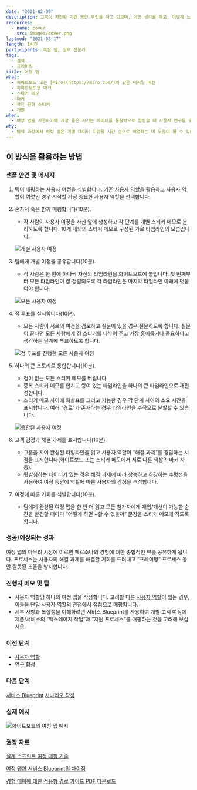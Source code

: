 ```yaml
---
date: "2021-02-09"
description: 고객이 지정된 기간 동안 무엇을 하고 있으며, 어떤 생각을 하고, 어떻게 느끼며, 상호 작용하는 것에 대한 고객의 설명과 데이터를 사용하는 “맵”입니다.
resources:
  - name: cover
    src: images/cover.png
lastmod: "2021-03-17"
length: 1시간
participants: 핵심 팀, 실무 전문가
tags:
  - 검색
  - 프레이밍
title: 여정 맵
what:
  - 화이트보드 또는 [Miro](https://miro.com/)와 같은 디지털 버전
  - 화이트보드용 마커
  - 스티커 메모
  - 마커
  - 작은 원형 스티커
  - 개인
when:
  - 여정 맵을 사용하기에 가장 좋은 시기는 데이터를 통찰력으로 합성할 때 사용자 연구를 몇 차례 수행한 후입니다. 사용자 연구를 시작하기 전에 고객 여정 이해관계자의 비전에 부합하기 위해 여정 맵을 사용할 수도 있습니다. 구성 과정에서 제안된 솔루션이 존재하는 "미래" 상태와 일치하도록 맵을 수정할 수 있습니다.
why:
  - 탐색 과정에서 여정 맵은 개별 데이터 지점을 시간 순으로 배열하는 데 도움이 될 수 있습니다. 구성 과정에서 팀은 제안한 솔루션을 고객이 사용할 시점을 파악하기 위해 여정 맵으로 돌아갈 수 있습니다.
---
```


<h2 id="how-to-use-this-method">이 방식을 활용하는
방법</h2>

<div class="bg-gray-dark p-lg-5 p-3 mb-4"><div
class="col-lg-9"><h3
id="sample-agenda--prompts">샘플 안건 및 메시지</h3>

<ol>

<li>

<p>팀이 매핑하는 사용자 여정을 식별합니다. 기존 <a
href="https://tanzu.vmware.com/developer/practices/personas">사용자
역할</a>을 활용하고 사용자 역할이 여럿인 경우 시작할 가장 중요한 사용자 역할을 선택합니다.</p>

</li>

<li>

<p>혼자서 혹은 함께 매핑합니다(10분).</p>

<ul>

<li>각 사람이 사용자 여정을 자신 앞에 생성하고 각 단계를 개별 스티커 메모로 분리하도록 합니다. 10개 내외의
스티커 메모로 구성된 가로 타임라인의 모습입니다.</li>

</ul>

<p><img
src="https://tanzu.vmware.com/developer/practices/journey-map/images/Step-1.png"
alt="개별 사용자 여정"  /></p>

</li>

<li>

<p>팀에게 개별 여정을 공유합니다(10분).</p>

<ul>

<li>각 사람은 한 번에 하나씩 자신의 타임라인을 화이트보드에 붙입니다. 첫 번째부터 모든 타임라인이 잘
정렬되도록 각 타임라인은 마지막 타임라인 아래에 덧붙여야 합니다.</li>

</ul>

<p><img
src="https://tanzu.vmware.com/developer/practices/journey-map/images/Step-2.png"
alt="모든 사용자 여정"  /></p>

</li>

<li>

<p>점 투표를 실시합니다(10분).</p>

<ul>

<li>모든 사람이 서로의 여정을 검토하고 질문이 있을 경우 질문하도록 합니다. 질문이 끝나면 모든 사람에게 점
스티커를 나누어 주고 가장 흥미롭거나 중요하다고 생각하는 단계에 투표하도록 합니다.</li>

</ul>

<p><img
src="https://tanzu.vmware.com/developer/practices/journey-map/images/Step-3.png"
alt="점 투표를 진행한 모든 사용자 여정"  /></p>

</li>

<li>

<p>하나의 큰 스토리로 통합합니다(10분).</p>

<ul>

<li>점이 없는 모든 스티커 메모를 버립니다.</li>

<li>중복 스티커 메모를 합치고 쌓여 있는 타임라인을 하나의 큰 타임라인으로 재편성합니다.</li>

<li>스티커 메모 사이에 화살표를 그리고 가능한 경우 각 단계 사이의 소요 시간을 표시합니다. 여러 “경로”가
존재하는 경우 타임라인을 수직으로 분할할 수 있습니다.</li>

</ul>

<p><img
src="https://tanzu.vmware.com/developer/practices/journey-map/images/Step-4.png"
alt="통합된 사용자 여정"  /></p>

</li>

<li>

<p>고객 감정과 해결 과제를 표시합니다(10분).</p>

<ul>

<li>그룹을 지어 완성된 타임라인을 읽고 사용자 역할이 “해결 과제”를 경험하는 시점을 표시합니다(화이트보드 또는
스티커 메모에서 서로 다른 색상의 마커 사용).</li>

<li>뒷받침하는 데이터가 있는 경우 해결 과제에 따라 상승하고 하강하는 수평선을 사용하여 여정 동안에 역할에 따른
사용자의 감정을 추적합니다.</li>

</ul>

</li>

<li>

<p>여정에 따른 기회를 식별합니다(10분).</p>

<ul>

<li>팀에게 완성된 여정 맵을 한 번 더 읽고 모든 참가자에게 개입/개선이 가능한 순간을 발견할 때마다 “어떻게
하면 ~할 수 있을까” 문장을 스티커 메모에 적도록 합니다.</li>

</ul>

</li>

</ol>

</div></div>

<div class="bg-gray-dark p-lg-5 p-3 mb-4"><div
class="col-lg-9"><h3
id="successexpected-outcomes">성공/예상되는 성과</h3>

<p>여정 맵의 마무리 시점에 이르면 페르소나의 경험에 대한 종합적인 뷰를 공유하게 됩니다. 프로세스는 사용자의
해결 과제를 해결할 기회를 드러내고 “프레이밍” 프로세스 동안 잘못된 조율을
방지합니다.</div></div>

<div class="bg-gray-dark p-lg-5 p-3 mb-4"><div
class="col-lg-9"><h3
id="facilitator-notes--tips">진행자 메모 및 팁</h3>

<ul>

<li>사용자 역할당 하나의 여정 맵을 작성합니다. 고려할 다른 <a
href="https://tanzu.vmware.com/developer/practices/personas">사용자
역할</a>이 있는 경우, 이들을 단일 <a
href="https://tanzu.vmware.com/developer/practices/personas">사용자
역할</a>의 관점에서 접점으로 매핑합니다.</li>

<li>세부 사항과 복잡성을 이해하려면 서비스 Blueprint를 사용하여 개별 고객 여정에 제품/서비스의
“백스테이지 작업”과 “지원 프로세스”를 매핑하는 것을 고려해 보십시오.</li>

</ul>

</div></div>

<div class="bg-gray-dark p-lg-5 p-3 mb-4"><div
class="col-lg-9"><h3 id="preceding">이전
단계</h3>

<ul>

<li><a
href="https://tanzu.vmware.com/developer/practices/personas">사용자
역할</a></li>

<li><a
href="https://tanzu.vmware.com/developer/practices/research-synthesis">연구
합성</a></li>

</ul>

</div></div>

<div class="bg-gray-dark p-lg-5 p-3 mb-4"><div
class="col-lg-9"><h3 id="following">다음
단계</h3>

<p><a
href="https://tanzu.vmware.com/developer/practices/service-blueprint">서비스
Blueprint</a> <a
href="https://tanzu.vmware.com/developer/practices/scenario-writing">시나리오
작성</a></div></div>

<div class="bg-gray-dark p-lg-5 p-3 mb-4"><div
class="col-lg-9"><h3
id="real-world-examples">실제 예시</h3>

<p><img
src="https://tanzu.vmware.com/developer/practices/journey-map/images/example-1.jpg"
alt="화이트보드의 여정 맵 예시"  /></div></div>

<div class="bg-gray-dark p-lg-5 p-3 mb-4"><div
class="col-lg-9"><h3
id="recommended-reading">권장 자료</h3>

<p><a
href="https://sprintstories.com/the-design-sprint-note-n-map-a9bf0ca88f51"
target="_blank" rel="nofollow">설계 스프린트 여정 매핑
기술</a><br>

<a
href="https://blog.practicalservicedesign.com/the-difference-between-a-journey-map-and-a-service-blueprint-31a6e24c4a6c"
target="_blank" rel="nofollow">여정 맵과 서비스
Blueprint의 차이점</a><br>

<a
href="https://adaptivepath.s3.amazonaws.com/apguide/download/Adaptive_Paths_Guide_to_Experience_Mapping.pdf"
target="_blank" rel="nofollow">경험 매핑에 대한 적응형 경로
가이드 PDF 다운로드</a></div></div>
